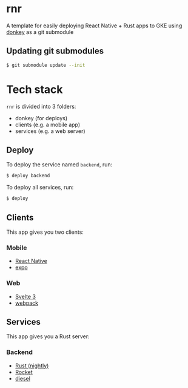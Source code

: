 # rnr
A template for easily deploying React Native + Rust apps to GKE using [donkey](https://www.github.com/cdrappi/donkey) as a git submodule

## Updating git submodules
```sh
$ git submodule update --init
```

# Tech stack
`rnr` is divided into 3 folders:

- donkey (for deploys)
- clients (e.g. a mobile app)
- services (e.g. a web server)


## Deploy
To deploy the service named `backend`, run:
```sh
$ deploy backend
```

To deploy all services, run:
```sh
$ deploy
```

## Clients
This app gives you two clients:

### Mobile
- [React Native](https://facebook.github.io/react-native/)
- [expo](https://github.com/expo/expo)

### Web
- [Svelte 3](https://svelte.dev/)
- [webpack](https://webpack.js.org/)


## Services

This app gives you a Rust server:

### Backend
- [Rust (nightly)](https://doc.rust-lang.org/1.2.0/book/nightly-rust.html)
- [Rocket](https://rocket.rs/)
- [diesel](http://diesel.rs/)
